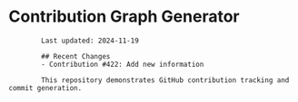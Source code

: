 # Contribution Graph Generator
            
            Last updated: 2024-11-19
            
            ## Recent Changes
            - Contribution #422: Add new information
            
            This repository demonstrates GitHub contribution tracking and commit generation.
        